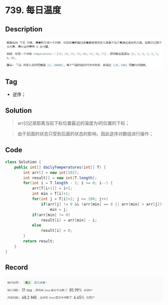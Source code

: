 # 739. 每日温度

## Description

![image-20200428163024063](README.assets/image-20200428163024063.png)

## Tag

- 逆序；

## Solution

> arr[i]记录距离当前下标位置最近的温度为i的位置的下标；

> 由于前面的状态只受到后面的状态的影响，因此逆序对数组进行操作；

## Code

```java
class Solution {
    public int[] dailyTemperatures(int[] T) {
        int arr[] = new int[102];
        int result[] = new int[T.length];
        for(int i = T.length - 2; i >= 0; i--) {
            arr[T[i+1]] = i+1;
            int min = T[i]+1;
            for(int j = T[i]+2; j <= 100; j++)
                if(arr[j] != 0 && (arr[min] == 0 || arr[min] > arr[j]))
                    min = j;
            if(arr[min] != 0)
                result[i] = arr[min] - i;
            else
                result[i] = 0;
        }
        return result;
    }
}
```

## Record

![image-20200428163137806](README.assets/image-20200428163137806.png)

